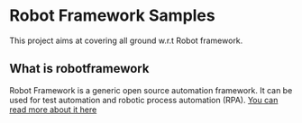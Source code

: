 # Robot Framework Samples
This project aims at covering all ground w.r.t Robot framework.

## What is robotframework
Robot Framework is a generic open source automation framework. It can be used for test automation and robotic process automation (RPA). [You can read more about it here](https://robotframework.org/)
